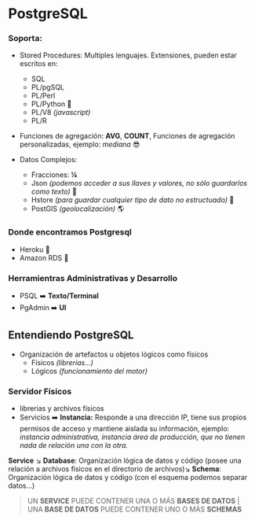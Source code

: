 # PostgreSQL

### Soporta:

* Stored Procedures: Multiples lenguajes. Extensiones, pueden estar escritos en:
    - SQL
    - PL/pgSQL
    - PL/Perl
    - PL/Python :full_moon_with_face:
    - PL/V8 _(javascript)_
    - PL/R

* Funciones de agregación: __AVG__, __COUNT__, Funciones de agregación personalizadas, ejemplo: _mediana_ :sunglasses:

* Datos Complejos:
    - Fracciones: __¼__
    - Json _(podemos acceder a sus llaves y valores, no sólo guardarlos como texto)_ :key:
    - Hstore _(para guardar cualquier tipo de dato no estructuado)_ :email:
    - PostGIS _(geolocalización)_ :earth_americas:

### Donde encontramos Postgresql

* Heroku :purple_heart:
* Amazon RDS :yellow_heart:

### Herramientras Administrativas y Desarrollo

* PSQL  :arrow_right: __Texto/Terminal__
* PgAdmin :arrow_right: __UI__

## Entendiendo PostgreSQL

* Organización de artefactos u objetos lógicos como físicos
    - Físicos _(librerias...)_
    - Lógicos _(funcionamiento del motor)_

### Servidor Físicos
* librerias y archivos físicos
* Servicios :arrow_right: __Instancia:__ Responde a una dirección IP, tiene sus propios permisos de acceso y mantiene aislada su información, ejemplo: _instancia administrativa, instancia área de producción, que no tienen nada de relación una con la otra._

__Service__ :arrow_lower_right: __Database__: Organización lógica de datos y código (posee una relación a archivos físicos en el directorio de archivos):arrow_lower_right: __Schema__: Organización lógica de datos y código (con el esquema podemos separar datos...)

> UN __SERVICE__ PUEDE CONTENER UNA O MÁS __BASES DE DATOS__
> | UNA __BASE DE DATOS__ PUEDE CONTENER UNO O MÁS __SCHEMAS__
